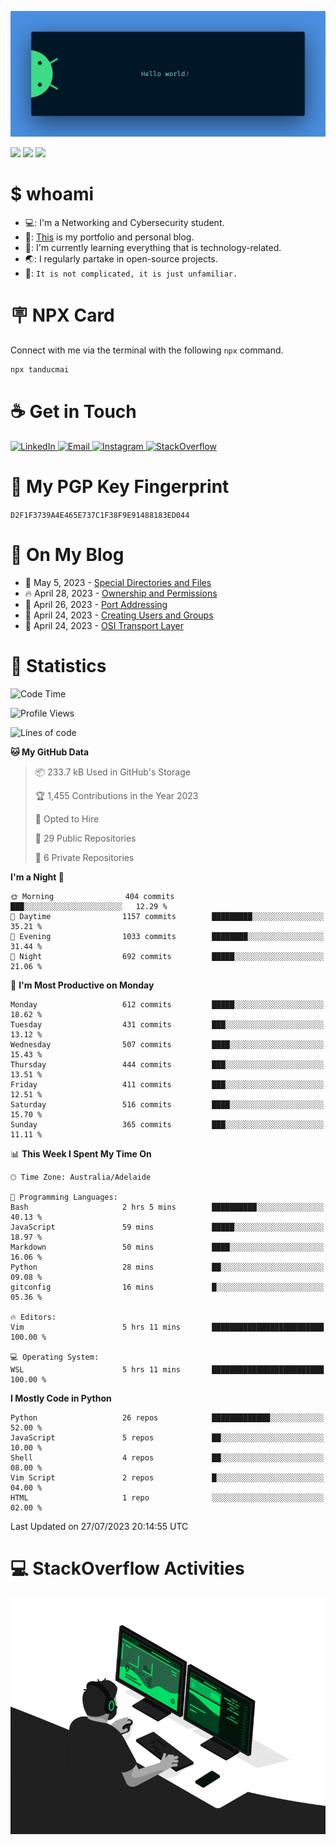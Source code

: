 <p align="center"><img src="assets/banner.png" /></p>

![](https://github.com/tanducmai/tanducmai/actions/workflows/waka-stats.yml/badge.svg)
![](https://github.com/tanducmai/tanducmai/actions/workflows/latest-blogs.yml/badge.svg)
![](https://github.com/tanducmai/tanducmai/actions/workflows/stackoverflow-activities.yml/badge.svg)

# $ whoami

- 💻: I'm a Networking and Cybersecurity student.
- 🔭: [This](https://tanducmai.com/) is my portfolio and personal blog.
- 🌱: I'm currently learning everything that is technology-related.
- 🌏: I regularly partake in open-source projects.
- 💬: `It is not complicated, it is just unfamiliar.`

# 🪧 NPX Card

Connect with me via the terminal with the following `npx` command.

```bash
npx tanducmai
```

# ☕ Get in Touch

<a target="_blank" href="https://www.linkedin.com/in/tanducmai/">
  <img alt="LinkedIn" src="https://img.shields.io/badge/LinkedIn-0077B5?style=for-the-badge&logo=linkedin&logoColor=white" />
</a>
<a target="_blank" href="mailto:henryfromvietnam@gmail.com">
  <img alt="Email" src="https://img.shields.io/badge/Gmail-D14836?style=for-the-badge&logo=gmail&logoColor=white" />
</a>
<a target="_blank" href="https://www.instagram.com/henry.maii/">
  <img alt="Instagram" src="https://img.shields.io/badge/Instagram-E4405F?style=for-the-badge&logo=instagram&logoColor=white" />
</a>
<a target="_blank" href="https://stackoverflow.com/users/16999206/tanducmai">
  <img alt="StackOverflow" src="https://img.shields.io/static/v1?message=Stackoverflow&logo=stackoverflow&label=&color=FE7A16&logoColor=white&labelColor=&style=for-the-badge" />
</a>

# 🔐 My PGP Key Fingerprint

`D2F1F3739A4E465E737C1F38F9E91488183ED044`

# 📜 On My Blog

<!-- BLOG-POST-LIST:START -->
 - 💯 May 5, 2023 - [Special Directories and Files](https://tanducmai.com/posts/systems-administration/special-directories-and-files/)
 - 🔥 April 28, 2023 - [Ownership and Permissions](https://tanducmai.com/posts/systems-administration/ownership-and-permissions/)
 - 💫 April 26, 2023 - [Port Addressing](https://tanducmai.com/posts/introduction-to-networks/transport-layer/port-addressing/)
 - 🚀 April 24, 2023 - [Creating Users and Groups](https://tanducmai.com/posts/systems-administration/creating-users-and-groups/)
 - 🌮 April 24, 2023 - [OSI Transport Layer](https://tanducmai.com/posts/introduction-to-networks/transport-layer/osi-transport-layer/)<!-- BLOG-POST-LIST:END -->

# 🔢 Statistics

<!--START_SECTION:waka-->
![Code Time](http://img.shields.io/badge/Code%20Time-79%20hrs%2015%20mins-blue)

![Profile Views](http://img.shields.io/badge/Profile%20Views-1-blue)

![Lines of code](https://img.shields.io/badge/From%20Hello%20World%20I%27ve%20Written-9.1%20million%20lines%20of%20code-blue)

**🐱 My GitHub Data** 

> 📦 233.7 kB Used in GitHub's Storage 
 > 
> 🏆 1,455 Contributions in the Year 2023
 > 
> 💼 Opted to Hire
 > 
> 📜 29 Public Repositories 
 > 
> 🔑 6 Private Repositories 
 > 
**I'm a Night 🦉** 

```text
🌞 Morning                404 commits         ███░░░░░░░░░░░░░░░░░░░░░░   12.29 % 
🌆 Daytime                1157 commits        █████████░░░░░░░░░░░░░░░░   35.21 % 
🌃 Evening                1033 commits        ████████░░░░░░░░░░░░░░░░░   31.44 % 
🌙 Night                  692 commits         █████░░░░░░░░░░░░░░░░░░░░   21.06 % 
```
📅 **I'm Most Productive on Monday** 

```text
Monday                   612 commits         █████░░░░░░░░░░░░░░░░░░░░   18.62 % 
Tuesday                  431 commits         ███░░░░░░░░░░░░░░░░░░░░░░   13.12 % 
Wednesday                507 commits         ████░░░░░░░░░░░░░░░░░░░░░   15.43 % 
Thursday                 444 commits         ███░░░░░░░░░░░░░░░░░░░░░░   13.51 % 
Friday                   411 commits         ███░░░░░░░░░░░░░░░░░░░░░░   12.51 % 
Saturday                 516 commits         ████░░░░░░░░░░░░░░░░░░░░░   15.70 % 
Sunday                   365 commits         ███░░░░░░░░░░░░░░░░░░░░░░   11.11 % 
```


📊 **This Week I Spent My Time On** 

```text
🕑︎ Time Zone: Australia/Adelaide

💬 Programming Languages: 
Bash                     2 hrs 5 mins        ██████████░░░░░░░░░░░░░░░   40.13 % 
JavaScript               59 mins             █████░░░░░░░░░░░░░░░░░░░░   18.97 % 
Markdown                 50 mins             ████░░░░░░░░░░░░░░░░░░░░░   16.06 % 
Python                   28 mins             ██░░░░░░░░░░░░░░░░░░░░░░░   09.08 % 
gitconfig                16 mins             █░░░░░░░░░░░░░░░░░░░░░░░░   05.36 % 

🔥 Editors: 
Vim                      5 hrs 11 mins       █████████████████████████   100.00 % 

💻 Operating System: 
WSL                      5 hrs 11 mins       █████████████████████████   100.00 % 
```

**I Mostly Code in Python** 

```text
Python                   26 repos            █████████████░░░░░░░░░░░░   52.00 % 
JavaScript               5 repos             ██░░░░░░░░░░░░░░░░░░░░░░░   10.00 % 
Shell                    4 repos             ██░░░░░░░░░░░░░░░░░░░░░░░   08.00 % 
Vim Script               2 repos             █░░░░░░░░░░░░░░░░░░░░░░░░   04.00 % 
HTML                     1 repo              ░░░░░░░░░░░░░░░░░░░░░░░░░   02.00 % 
```




 Last Updated on 27/07/2023 20:14:55 UTC
<!--END_SECTION:waka-->

# 💻 StackOverflow Activities

<!-- STACKOVERFLOW:START -->
<!-- STACKOVERFLOW:END -->

<p align="center"><img src="assets/developer.gif" /></p>
